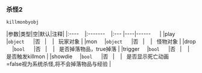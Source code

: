 ### 杀怪2
`killmonbyobj`

|参数|类型|空|默认|注释|
|:----    |:-------    |:--- |----|------      |
|play     |`object`      |否   |    |   玩家对象 |
|mon     |`object`      |否   |    |   怪物对象 |
|drop     |`bool`      |否   |    |   是否掉落物品，true掉落 |
|trigger     |`bool`      |否   |    |   是否触发killmon |
|showdie     |`bool`      |否   |    |   是否显示死亡动画<br />=false视为系统杀怪,将不会掉落物品与经验 |

